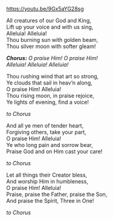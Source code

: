 https://youtu.be/9Gx5aYG28sg

All creatures of our God and King,  
Lift up your voice and with us sing,  
Alleluia! Alleluia!  
Thou burning sun with golden beam,  
Thou silver moon with softer gleam!  

***Chorus:***
*O praise Him! O praise Him!  
Alleluia! Alleluia! Alleluia!*  

Thou rushing wind that art so strong,  
Ye clouds that sail in heav’n along,  
O praise Him! Alleluia!  
Thou rising moon, in praise rejoice,  
Ye lights of evening, find a voice!  

*to Chorus*

And all ye men of tender heart,  
Forgiving others, take your part,  
O praise Him! Alleluia!  
Ye who long pain and sorrow bear,  
Praise God and on Him cast your care!  

*to Chorus*

Let all things their Creator bless,  
And worship Him in humbleness,  
O praise Him! Alleluia!  
Praise, praise the Father, praise the Son,  
And praise the Spirit, Three in One!  

*to Chorus*
